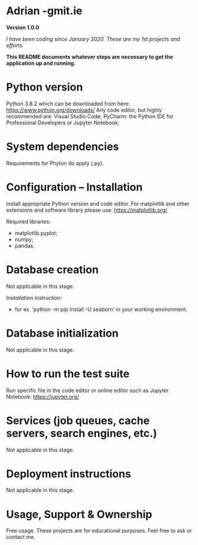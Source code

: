 # Adrian -gmit.ie

**Version 1.0.0**

*I have been coding since January 2020.  These are my 1st projects and efforts.*

__This README documents whatever steps are necessary to get the application up and running.__

# Python version
Python 3.8.2 which can be downloaded from here: https://www.python.org/downloads/
Any code editor, but highly recommended are:  Visual Studio Code; PyCharm: the Python IDE for Professional Developers or Jupyter Notebook; 



# System dependencies
Requirements for Phyton do apply (.py).




# Configuration – Installation 

Install appropriate Python version and code editor. For matplotlib and other extensions and software library please use: https://matplotlib.org/

Required libraries:
* matplotlib.pyplot;
* numpy;
* pandas.



# Database creation

Not applicable in this stage. 

*Installation instruction:*
* for ex. 'python -m pip install -U seaborn' in your working environment. 


# Database initialization

Not applicable in this stage.




# How to run the test suite

Run specific file in the code editor or online editor such as Jupyter Notebook: https://jupyter.org/ 




# Services (job queues, cache servers, search engines, etc.)

Not applicable in this stage.




# Deployment instructions

Not applicable in this stage.




# Usage, Support & Ownership

Free usage. These projects are for educational purposes. Feel free to ask or contact me. 

